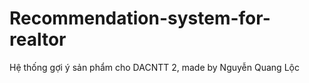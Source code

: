 # Recommendation-system-for-realtor

Hệ thống gợi ý sản phẩm cho DACNTT 2, made by Nguyễn Quang Lộc
